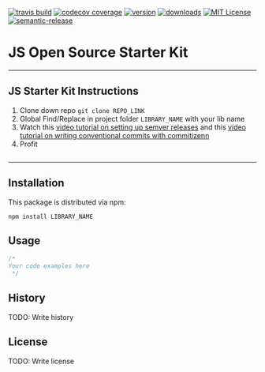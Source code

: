 [![travis build](https://img.shields.io/travis/DavidWells/js-library-starter-kit.svg?style=flat-square)](https://travis-ci.org/DavidWells/js-library-starter-kit)
[![codecov coverage](https://img.shields.io/codecov/c/github/DavidWells/js-library-starter-kit.svg?style=flat-square)](https://codecov.io/github/DavidWells/js-library-starter-kit)
[![version](https://img.shields.io/npm/v/js-library-starter-kit.svg?style=flat-square)](http://npm.im/js-library-starter-kit)
[![downloads](https://img.shields.io/npm/dm/js-library-starter-kit.svg?style=flat-square)](http://npm-stat.com/charts.html?package=js-library-starter-kit&from=2015-08-01)
[![MIT License](https://img.shields.io/npm/l/js-library-starter-kit.svg?style=flat-square)](http://opensource.org/licenses/MIT)
[![semantic-release](https://img.shields.io/badge/%20%20%F0%9F%93%A6%F0%9F%9A%80-semantic--release-e10079.svg?style=flat-square)](https://github.com/semantic-release/semantic-release)

# JS Open Source Starter Kit

----

## JS Starter Kit Instructions

1. Clone down repo `git clone REPO_LINK`
2. Global Find/Replace in project folder `LIBRARY_NAME` with your lib name
3. Watch this [video tutorial on setting up semver releases](https://egghead.io/lessons/javascript-how-to-write-a-javascript-library-automating-releases-with-semantic-release) and this [video tutorial on writing conventional commits with commitizenn](https://egghead.io/lessons/javascript-how-to-write-a-javascript-library-writing-conventional-commits-with-commitizen)
4. Profit

```

```

----

## Installation

This package is distributed via npm:

```
npm install LIBRARY_NAME
```

## Usage

```javascript
/*
Your code examples here
 */
```

## History
TODO: Write history

## License
TODO: Write license
